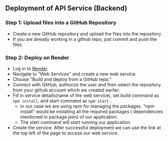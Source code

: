 ## Deployment of API Service (Backend)

### Step 1: Upload files into a  GitHub Repository
- Create a new GitHub repository and upload the files into the repository.
- If you are already working in a github repo, just commit and push the files.

### Step 2: Deploy on Render
- Log in to [Render](https://render.com/).
- Navigate to "Web Services" and create a new web service.
- Choose "Build and deploy from a GitHub repo."
- Connect with GitHub, authorize the user and then select the repository from your github account which we created earlier.
- Fill in service details(name of the web service), set build command as `npm install`, and start command as `npm start` .
    - In our case we are using npm for managing the packages. "npm install" would be installing all the required packages ( dependencies mentioned in package.json) of our application.
    - The start command will start running our application.
- Create the service. After successful deployment we can use the link at the top left of the page to access our web service.